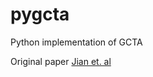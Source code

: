 # pygcta
Python implementation of GCTA

Original paper
[Jian et. al](http://www.cell.com/ajhg/abstract/S0002-9297(10)00598-7)
